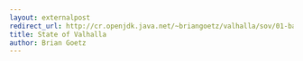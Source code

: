 ```yaml
---
layout: externalpost
redirect_url: http://cr.openjdk.java.net/~briangoetz/valhalla/sov/01-background.html
title: State of Valhalla
author: Brian Goetz
---
```

